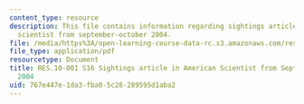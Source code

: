 ```yaml
---
content_type: resource
description: This file contains information regarding sightings article in american
  scientist from september-october 2004.
file: /media/https%3A/open-learning-course-data-rc.s3.amazonaws.com/res-10-001-making-science-and-engineering-pictures-a-practical-guide-to-presenting-your-work-spring-2016/767e447e1da3fba05c28289595d1aba2_MITRES_10_001S16_SeptOct04.pdf
file_type: application/pdf
resourcetype: Document
title: RES.10-001 S16 Sightings article in American Scientist from September-October
  2004
uid: 767e447e-1da3-fba0-5c28-289595d1aba2
---
```

